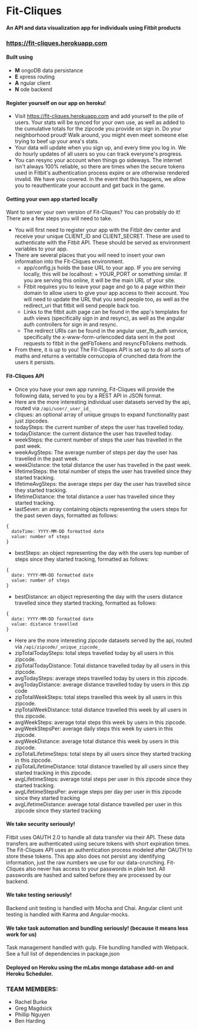 # Fit-Cliques
#### An API and data visualization app for individuals using Fitbit products
### https://fit-cliques.herokuapp.com

#### Built using
* **M** ongoDB data persistance
* **E** xpress routing
* **A** ngular client
* **N** ode backend

#### Register yourself on our app on heroku!
* Visit https://fit-cliques.herokuapp.com and add yourself to the pile of users.  Your stats will be synced for your own use, as well as added to the cumulative totals for the zipcode you provide on sign in.  Do your neighborhood proud!  Walk around, you might even meet someone else trying to beef up your area's stats.
* Your data will update when you sign up, and every time you log in.  We do hourly updates of all users so you can track everyone's progress.
* You can resync your account when things go sideways.  The internet isn't always 100% reliable, so there are times when the secure tokens used in Fitbit's authentication process expire or are otherwise rendered invalid.  We have you covered.  In the event that this happens, we allow you to reauthenticate your account and get back in the game.

#### Getting your own app started locally
Want to server your own version of Fit-Cliques?  You can probably do it!  There are a few steps you will need to take.  
* You will first need to register your app with the Fitbit dev center and receive your unique CLIENT_ID and CLIENT_SECRET.  These are used to authenticate with the Fitbit API.  These should be served as environment variables to your app.
* There are several places that you will need to insert your own information into the Fit-Cliques environment.  
  * app/config.js holds the base URL to your app.  IF you are serving locally, this will be localhost: + YOUR_PORT or something similar.  If you are serving this online, it will be the main URL of your site.
  * Fitbit requires you to leave your page and go to a page within their domain to allow users to give your app access to their account.  You will need to update the URL that you send people too, as well as the redirect_uri that fitbit will send people back too.
  * Links to the fitbit auth page can be found in the app's templates for auth views (specifically sign in and resync), as well as the angular auth controllers for sign in and resync.
  * The redirect URIs can be found in the angular user_fb_auth service, specifically the x-www-form-urlencoded data sent in the post requests to fitbit in the getFbTokens and resyncFbTokens methods.
* From there, it is up to you!  The Fit-Cliques API is set up to do all sorts of maths and returns a veritable cornucopia of crunched data from the users it persists.

#### Fit-Cliques API
* Once you have your own app running, Fit-Cliques will provide the following data, served to you by a REST API in JSON format.
* Here are the more interesting individual user datasets served by the api, routed via `/api/user/_user_id_`
 * cliques: an optional array of unique groups to expand functionality past just zipcodes.
 * todaySteps: the current number of steps the user has travelled today.
 * todayDistance: the current distance the user has travelled today.
 * weekSteps: the current number of steps the user has travelled in the past week.
 * weekAvgSteps: The average number of steps per day the user has travelled in the past week.
 * weekDistance: the total distance the user has travelled in the past week.
 * lifetimeSteps: the total number of steps the user has travelled since they started tracking.
 * lifetimeAvgSteps: the average steps per day the user has travelled since they started tracking.
 * lifetimeDistance: the total distance a user has travelled since they started tracking.
 * lastSeven: an array containing objects representing the users steps for the past seven days, formatted as follows:
 ```
 {
   dateTime: YYYY-MM-DD formatted date
   value: number of steps
 }
 ```
 * bestSteps: an object representing the day with the users top number of steps since they started tracking, formatted as follows:
  ```
  {
    date: YYYY-MM-DD formatted date
    value: number of steps
  }
  ```
 * bestDistance: an object representing the day with the users distance travelled  since they started tracking, formatted as follows:
  ```
  {
    date: YYYY-MM-DD formatted date
    value: distance travelled
  }
  ```
* Here are the more interesting zipcode datasets served by the api, routed via `/api/zipcode/_unique_zipcode_`
 * zipTotalTodaySteps: total steps travelled today by all users in this zipcode.
 * zipTotalTodayDistance: Total distance travelled today by all users in this zipcode.
 * avgTodaySteps: average steps travelled today by users in this zipcode.
 * avgTodayDistance: average distance travelled today by users in this zip code
 * zipTotalWeekSteps: total steps travelled this week by all users in this zipcode.
 * zipTotalWeekDistance: total distance travelled this week by all users in this zipcode.
 * avgWeekSteps: average total steps this week by users in this zipcode.
 * avgWeekStepsPer: average daily steps this week by users in this zipcode.
 * avgWeekDistance: average total distance this week by users in this zipcode.
 * zipTotalLifetimeSteps: total steps by all users since they started tracking in this zipcode.
 * zipTotalLifetimeDistance: total distance travelled by all users since they started tracking in this zipcode.
 * avgLifetimeSteps: average total steps per user in this zipcode since they started tracking.
 * avgLifetimeStepsPer: average steps per day per user in this zipcode since they started tracking
 * avgLifetimeDistance: average total distance travelled per user in this zipcode since they started tracking

#### We take security seriously!
Fitbit uses OAUTH 2.0 to handle all data transfer via their API.  These data transfers are authenticated using secure tokens with short expiration times.  The Fit-Cliques API uses an authentication process modeled after OAUTH to store these tokens.  This app also does not persist any identifying information, just the raw numbers we use for our data-crunching.  Fit-Cliques also never has access to your passwords in plain text.  All passwords are hashed and salted before they are processed by our backend.

#### We take testing seriously!
Backend unit testing is handled with Mocha and Chai.  Angular client unit testing is handled with Karma and Angular-mocks.

#### We take task automation and bundling seriously! (because it means less work for us)
Task management handled with gulp. File bundling handled with Webpack.  See a full list of dependencies in package.json

#### Deployed on Heroku using the mLabs mongo database add-on and Heroku Scheduler.

### TEAM MEMBERS:
* Rachel Burke
* Greg Magdsick
* Phillip Nguyen
* Ben Harding
